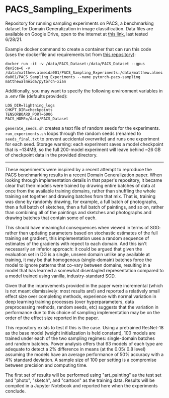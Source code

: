 # PACS_Sampling_Experiments
Repository for running sampling experiments on PACS, a benchmarking dataset for Domain Generalization in image classification. Data files are available on Google Drive, open to the internet at [this link](https://drive.google.com/drive/u/0/folders/0B6x7gtvErXgfUU1WcGY5SzdwZVk?resourcekey=0-2fvpQY_QSyJf2uIECzqPuQ), last tested 6/28/21.

Example docker command to create a container that can run this code (uses the dockerfile and requirements.txt from  [this repository](https://github.com/MatthewAlmeida/Pytorch-dockerfiles/tree/main/xian)):

```docker run -it -v /data/PACS_Dataset:/data/PACS_Dataset --gpus device=6 -v /data/matthew.almeida001/PACS_Sampling_Experiments:/data/matthew.almeida001/PACS_Sampling_Experiments --name pytorch-pacs-sampling matthewalmeida/pytorch-xian```

Additionally, you may want to specify the following environment variables in a .env file (defaults provided):

```
LOG_DIR=lightning_logs
CHKPT_DIR=checkpoints
TENSORBOARD_PORT=6006
PACS_HOME=/data/PACS_Dataset
```

```generate_seeds.sh``` creates a text file of random seeds for the experiments. ```run_experiments.sh``` loops through the random seeds (renamed to ```seeds_final.txt``` to prevent accidental overwrite) and runs one experiment for each seed. Storage warning: each experiment saves a model checkpoint that is ~134MB, so the full 200-model experiment will leave behind ~26 GB of checkpoint data in the provided directory.

---

These experiments were inspired by a recent attempt to reproduce the PACS benchmarking results in a recent Domain Generalization paper. When looking through implementation details in that paper's repository, it became clear that their models were trained by drawing entire batches of data at once from the available training domains, rather than shuffling the whole training set together and drawing batches from that mix. That is, training was done by randomly drawing, for example, a full batch of photographs, then a full batch of sketches, then a full batch of paintings, and so on, rather than combining all of the paintings and sketches and photographs and drawing batches that contain some of each.

This should have meaningful consequences when viewed in terms of SGD: rather than updating parameters based on stochastic estimates of the full training set gradient, this implementation uses a random sequence of estimates of the gradients with repect to each domain. And this isn't necessarily an inferior approach: it could be argued that given the evaluation set in DG is a single, unseen domain unlike any available at training, it may be that homogenous (single-domain) batches force the model to ignore patterns that co-vary between domains, resulting in a model that has learned a somewhat disentagled representation compared to a model trained using vanilla, industry-standard SGD.

Given that the improvements provided in the paper were incremental (which is not meant dismissively: most results are!) and reported a relatively small effect size over completing methods, experience with normal variation in deep learning training processes (over hyperparameters, data preprocessing methods, random seeds, etc) suggests that the variation in performance due to this choice of sampling implementation may be on the order of the effect size reported in the paper. 

This repository exists to test if this is the case.  Using a pretrained ResNet-18 as the base model (weight initialization is held constant), 100 models are trained under each of the two sampling regimes: single-domain batches and random batches. Power analysis offers that 63 models of each type are adequate to detect a 2% difference in means (at the 0.05/ 0.8 level) assuming the models have an average performance of 50% accuracy with a 4% standard deviation. A sample size of 100 per setting is a compromise between precision and computing time.

The first set of results will be performed using "art_painting" as the test set and "photo", "sketch", and "cartoon" as the training data. Results will be compiled in a Jupyter Notebook and reported here when the experiments conclude.